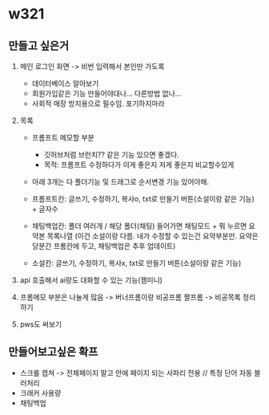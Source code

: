 # w321

## 만들고 싶은거

1. 메인 로그인 화면 -> 비번 입력해서 본인만 가도록
   - 데이터베이스 알아보기
   - 회원가입같은 기능 만들어야대나... 다른방법 없나...
   - 사회적 매장 방지용으로 필수임. 포기하지마라

  
3. 목록
   - 프롬프트 메모할 부분
     - 깃허브처럼 브런치?? 같은 기능 있으면 좋겠다.
     - 목적: 프롬프트 수정하다가 이게 좋은지 저게 좋은지 비교할수있게

   - 아래 3개는 다 폴더기능 및 드래그로 순서변경 기능 있어야해.
   - 프롬프트칸: 글쓰기, 수정하기, 복사o, txt로 만들기 버튼(소설이랑 같은 기능) + 글자수
   - 채팅백업칸: 폴더 여러개 / 해당 폴더(채팅) 들어가면 채팅모드 + 뭐 누르면 요약본 목록나열 (이건 소설이랑 다름. 내가 수정할 수 있는건 요약부분만. 요약은 당분간 프롬칸에 두고, 채팅백업은 추후 업데이트)
   - 소설칸: 글쓰기, 수정하기, 복사x, txt로 만들기 버튼(소설이랑 같은 기능)
  
4. api 호출해서 ai랑도 대화할 수 있는 기능(젬미니)
5. 프롬메모 부분은 나눌게 많음 -> 버너프롬이랑 비공프롬 짤프롬 -> 비공목록 정리하기

7. pws도 써보기



## 만들어보고싶은 확프
- 스크롤 캡쳐 -> 전체페이지 말고 안에 페이지 되는 사파리 전용 // 특정 단어 자동 블러처리
- 크래커 사용량
- 채팅백업

